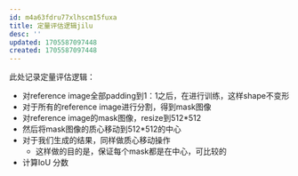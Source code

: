 ```yaml
---
id: m4a63fdru77xlhscm15fuxa
title: 定量评估逻辑jilu
desc: ''
updated: 1705587097448
created: 1705587097448
---
```




此处记录定量评估逻辑：

* 对reference image全部padding到1：1之后，在进行训练，这样shape不变形
* 对于所有的reference image进行分割，得到mask图像
* 对reference image的mask图像，resize到512*512
* 然后将mask图像的质心移动到512*512的中心
* 对于我们生成的结果，同样做质心移动操作
  * 这样做的目的是，保证每个mask都是在中心，可比较的
* 计算IoU 分数
